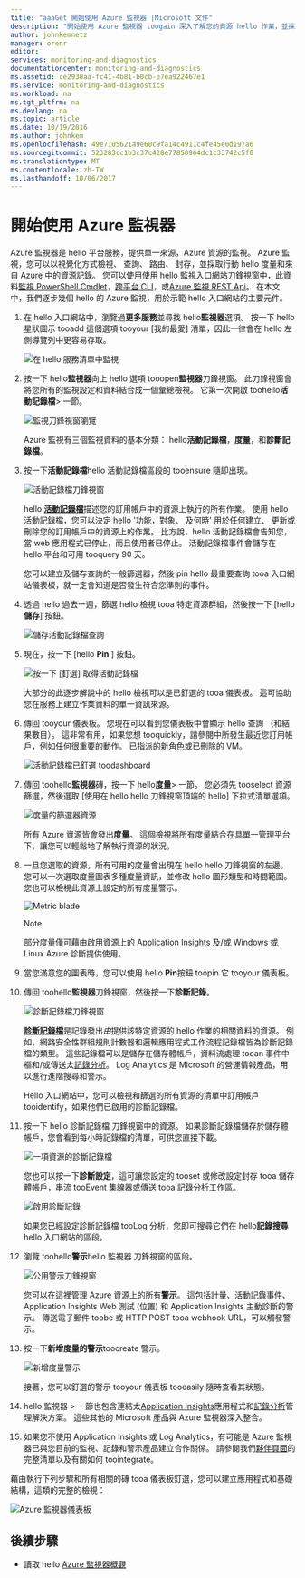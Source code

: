 ```yaml
---
title: "aaaGet 開始使用 Azure 監視器 |Microsoft 文件"
description: "開始使用 Azure 監視器 toogain 深入了解您的資源 hello 作業，並採取根據資料的動作。"
author: johnkemnetz
manager: orenr
editor: 
services: monitoring-and-diagnostics
documentationcenter: monitoring-and-diagnostics
ms.assetid: ce2930aa-fc41-4b81-b0cb-e7ea922467e1
ms.service: monitoring-and-diagnostics
ms.workload: na
ms.tgt_pltfrm: na
ms.devlang: na
ms.topic: article
ms.date: 10/19/2016
ms.author: johnkem
ms.openlocfilehash: 49e7105621a9e60c9fa14c4911c4fe45e0d197a6
ms.sourcegitcommit: 523283cc1b3c37c428e77850964dc1c33742c5f0
ms.translationtype: MT
ms.contentlocale: zh-TW
ms.lasthandoff: 10/06/2017
---
```

# <a name="get-started-with-azure-monitor"></a>開始使用 Azure 監視器
Azure 監視器是 hello 平台服務，提供單一來源，Azure 資源的監視。 Azure 監視，您可以以視覺化方式檢視、 查詢、 路由、 封存，並採取行動 hello 度量和來自 Azure 中的資源記錄。 您可以使用使用 hello 監視入口網站刀鋒視窗中，此資料[監視 PowerShell Cmdlet](insights-powershell-samples.md)，[跨平台 CLI](insights-cli-samples.md)，或[Azure 監視 REST Api](https://msdn.microsoft.com/library/dn931943.aspx)。 在本文中，我們逐步幾個 hello 的 Azure 監視，用於示範 hello 入口網站的主要元件。

1. 在 hello 入口網站中，瀏覽過**更多服務**並尋找 hello**監視器**選項。 按一下 hello 星狀圖示 tooadd 這個選項 tooyour [我的最愛] 清單，因此一律會在 hello 左側導覽列中更容易存取。
   
    ![在 hello 服務清單中監視](./media/monitoring-get-started/monitor-more-services.png)
2. 按一下 hello**監視器**向上 hello 選項 tooopen**監視器**刀鋒視窗。 此刀鋒視窗會將您所有的監視設定和資料結合成一個彙總檢視。 它第一次開啟 toohello**活動記錄檔**> 一節。
   
    ![監視刀鋒視窗瀏覽](./media/monitoring-get-started/monitor-blade-nav.png)
   
    Azure 監視有三個監視資料的基本分類： hello**活動記錄檔**，**度量**，和**診斷記錄檔**。
3. 按一下**活動記錄檔**hello 活動記錄檔區段的 tooensure 隨即出現。
   
    ![活動記錄檔刀鋒視窗](./media/monitoring-get-started/monitor-act-log-blade.png)
   
    hello [**活動記錄檔**](monitoring-overview-activity-logs.md)描述您的訂用帳戶中的資源上執行的所有作業。 使用 hello 活動記錄檔，您可以決定 hello '功能，對象、 及何時' 用於任何建立、 更新或刪除您的訂用帳戶中的資源上的作業。 比方說，hello 活動記錄檔會告知您，當 web 應用程式已停止，而且使用者已停止。 活動記錄檔事件會儲存在 hello 平台和可用 tooquery 90 天。
   
    您可以建立及儲存查詢的一般篩選器，然後 pin hello 最重要查詢 tooa 入口網站儀表板，就一定會知道是否發生符合您準則的事件。
4. 透過 hello 過去一週，篩選 hello 檢視 tooa 特定資源群組，然後按一下 [hello**儲存**] 按鈕。
   
    ![儲存活動記錄檔查詢](./media/monitoring-get-started/monitor-act-log-save.png)
5. 現在，按一下 [hello **Pin** ] 按鈕。
   
    ![按一下 [釘選] 取得活動記錄檔](./media/monitoring-get-started/monitor-act-log-pin.png)
   
    大部分的此逐步解說中的 hello 檢視可以是已釘選的 tooa 儀表板。 這可協助您在服務上建立作業資料的單一資訊來源。 
6. 傳回 tooyour 儀表板。 您現在可以看到您儀表板中會顯示 hello 查詢 （和結果數目）。 這非常有用，如果您想 tooquickly，請參閱中所發生最近您訂用帳戶，例如任何很重要的動作。 已指派的新角色或已刪除的 VM。
   
    ![活動記錄檔已釘選 toodashboard](./media/monitoring-get-started/monitor-act-log-db.png)
7. 傳回 toohello**監視器**磚，按一下 hello**度量**> 一節。 您必須先 tooselect 資源篩選，然後選取 [使用在 hello hello 刀鋒視窗頂端的 hello] 下拉式清單選項。
   
    ![度量的篩選器資源](./media/monitoring-get-started/monitor-met-filter.png)
   
    所有 Azure 資源皆會發出[**度量**](monitoring-overview-metrics.md)。 這個檢視將所有度量結合在具單一管理平台下，讓您可以輕鬆地了解執行資源的狀況。
8. 一旦您選取的資源，所有可用的度量會出現在 hello hello 刀鋒視窗的左邊。 您可以一次選取度量圖表多種度量資訊，並修改 hello 圖形類型和時間範圍。 您也可以檢視此資源上設定的所有度量警示。
   
    ![Metric blade](./media/monitoring-get-started/monitor-metric-blade.png)
   
   > [!NOTE]
   > 部分度量僅可藉由啟用資源上的 [Application Insights](../application-insights/app-insights-overview.md) 及/或 Windows 或 Linux Azure 診斷提供使用。
   > 
   > 
9. 當您滿意您的圖表時，您可以使用 hello **Pin**按鈕 toopin 它 tooyour 儀表板。
10. 傳回 toohello**監視器**刀鋒視窗，然後按一下**診斷記錄**。
    
    ![診斷記錄檔刀鋒視窗](./media/monitoring-get-started/monitor-diaglogs-blade.png)
    
    [**診斷記錄檔**](monitoring-overview-of-diagnostic-logs.md)是記錄發出*由*提供該特定資源的 hello 作業的相關資料的資源。 例如，網路安全性群組規則計數器和邏輯應用程式工作流程記錄檔皆為診斷記錄檔的類型。 這些記錄檔可以是儲存在儲存體帳戶，資料流處理 tooan 事件中樞和/或傳送太[記錄分析](../log-analytics/log-analytics-overview.md)。 Log Analytics 是 Microsoft 的營運情報產品，用以進行進階搜尋和警示。
    
    Hello 入口網站中，您可以檢視和篩選的所有資源的清單中訂用帳戶 tooidentify，如果他們已啟用的診斷記錄檔。
11. 按一下 hello 診斷記錄檔 刀鋒視窗中的資源。 如果診斷記錄檔儲存於儲存體帳戶，您會看到每小時記錄檔的清單，可供您直接下載。
    
    ![一項資源的診斷記錄檔](./media/monitoring-get-started/monitor-diaglogs-detail.png)
    
    您也可以按一下**診斷設定**，這可讓您設定的 tooset 或修改設定封存 tooa 儲存體帳戶，串流 tooEvent 集線器或傳送 tooa 記錄分析工作區。
    
    ![啟用診斷記錄](./media/monitoring-get-started/monitor-diaglogs-enable.png)
    
    如果您已經設定診斷記錄檔 tooLog 分析，您即可搜尋它們在 hello**記錄搜尋**hello 入口網站的區段。
12. 瀏覽 toohello**警示**hello 監視器 刀鋒視窗的區段。
    
    ![公用警示刀鋒視窗](./media/monitoring-get-started/monitor-alerts-nopp.png)
    
    您可以在這裡管理 Azure 資源上的所有[**警示**](monitoring-overview-alerts.md)。 這包括計量、活動記錄事件、Application Insights Web 測試 (位置) 和 Application Insights 主動診斷的警示。 傳送電子郵件 toobe 或 HTTP POST tooa webhook URL，可以觸發警示。
13. 按一下**新增度量的警示**toocreate 警示。
    
    ![新增度量警示](./media/monitoring-get-started/monitor-alerts-add.png)
    
    接著，您可以釘選的警示 tooyour 儀表板 tooeasily 隨時查看其狀態。
14. hello 監視器 > 一節也包含連結太[Application Insights](../application-insights/app-insights-overview.md)應用程式和[記錄分析](../log-analytics/log-analytics-overview.md)管理解決方案。 這些其他的 Microsoft 產品與 Azure 監視器深入整合。
15. 如果您不使用 Application Insights 或 Log Analytics，有可能是 Azure 監視器已與您目前的監視、記錄和警示產品建立合作關係。 請參閱我們[夥伴頁面](monitoring-partners.md)的完整清單以及有關如何 toointegrate。

藉由執行下列步驟和所有相關的磚 tooa 儀表板釘選，您可以建立應用程式和基礎結構，這類的完整的檢視：

![Azure 監視器儀表板](./media/monitoring-get-started/monitor-final-dash.png)

## <a name="next-steps"></a>後續步驟
* 讀取 hello [Azure 監視器概觀](monitoring-overview.md)

